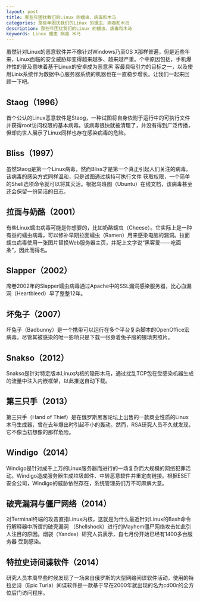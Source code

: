 ```yaml
---
layout: post
title: 那些年困扰我们的Linux 的蠕虫、病毒和木马
categories: 那些年困扰我们的Linux 的蠕虫、病毒和木马
description: 那些年困扰我们的Linux 的蠕虫、病毒和木马
keywords: Linux 蠕虫 病毒 木马
---
```



虽然针对Linux的恶意软件并不像针对Windows乃至OS X那样普遍，但是近些年来，Linux面临的安全威胁却变得越来越多、越来越严重。个中原因包括，手机爆炸性的普及意味着基于Linux的安卓成为恶意黑 客最具吸引力的目标之一，以及使用Linix系统作为数据中心服务器系统的机器也在一直稳步增长。让我们一起来回顾一下吧。   

## Staog（1996）
首个公认的Linux恶意软件是Staog，一种试图将自身依附于运行中的可执行文件并获得root访问权限的基本病毒。该病毒很快就被清理了，并没有得到广泛传播，但却向世人展示了Linux同样也存在感染病毒的危险。

## Bliss（1997）
虽然Staog是第一个Linux病毒，然而Bliss才是第一个真正引起人们关注的病毒。该病毒的感染方式同样温和，只是试图通过挟持可执行文件 获取权限，一个简单的Shell选项命令就可以将其灭活。根据乌班图（Ubuntu）在线文档，该病毒甚至还会保留一份简洁的日志。

## 拉面与奶酪（2001）
有些Linux蠕虫病毒可能是你想要的，比如奶酪蠕虫（Cheese）。它实际上是一种有益的蠕虫病毒，可以修补早期拉面蠕虫（Ramen）用来感染电脑的漏洞。拉面蠕虫病毒使用一张图片替换Web服务器主页，并配上文字说“黑客爱——吃面条”，因此而得名。

## Slapper（2002）
席卷2002年的Slapper蠕虫病毒通过Apache中的SSL漏洞感染服务器，比心血漏洞（Heartbleed）早了整整12年。

## 坏兔子（2007）
坏兔子（Badbunny）是一个携带可以运行在多个平台复杂脚本的OpenOffice宏病毒。尽管其被感染的唯一影响只是下载一张身着兔子服的猥琐男照片。

## Snakso（2012）
Snakso是针对特定版本Linux内核的隐形木马，通过扰乱TCP包在受感染机器生成的流量中注入内嵌框架，以此推送自动下载。

## 第三只手（2013）
第三只手（Hand of Thief）是在俄罗斯黑客论坛上出售的一款商业性质的Linux木马生成器，曾在去年爆出时引起不小的轰动。然而，RSA研究人员不久就发现，它不像当初想像的那样危险。

## Windigo（2014）
Windigo是针对成千上万的Linux服务器而进行的一场复杂而大规模的网络犯罪活动。Windigo造成服务器生成垃圾邮件、中转恶意软件并重定向链接。根据ESET安全公司，Windigo的威胁依然存在，系统管理员们万不可麻痹大意。

## 破壳漏洞与僵尸网络（2014）
对Terminal终端的攻击直指Linux内核，这就是为什么最近针对Linux的Bash命令行解释器中所谓的破壳漏洞 （Shellshock）进行的Mayhem僵尸网络攻击如此引人注目的原因。烟袋（Yandex）研究人员表示，自七月份开始已经有1400多台服务器 受到感染。

## 特拉史诗间谍软件（2014）
研究人员本周早些时候发现了一场来自俄罗斯的大型网络间谍软件活动，使用的特拉史诗（Epic Turla）间谍软件是一款基于早在2000年就出现的名为cd00r的全方位后门访问程序。
